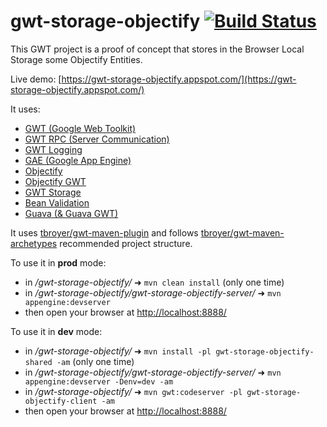 gwt-storage-objectify [![Build Status](https://travis-ci.org/freddyboucher/gwt-storage-objectify.svg?branch=master)](https://travis-ci.org/freddyboucher/gwt-storage-objectify)
===========

This GWT project is a proof of concept that stores in the Browser Local Storage some Objectify Entities.

Live demo: [https://gwt-storage-objectify.appspot.com/](https://gwt-storage-objectify.appspot.com/)

It uses:
- [GWT (Google Web Toolkit)](http://www.gwtproject.org/)
- [GWT RPC (Server Communication)](http://www.gwtproject.org/doc/latest/DevGuideServerCommunication.html)
- [GWT Logging](http://www.gwtproject.org/doc/latest/DevGuideLogging.html)
- [GAE (Google App Engine)](http://developers.google.com/appengine/)
- [Objectify](https://github.com/objectify/objectify)
- [Objectify GWT](https://github.com/objectify/objectify-gwt)
- [GWT Storage](https://github.com/seanchenxi/gwt-storage)
- [Bean Validation](http://www.gwtproject.org/doc/latest/DevGuideValidation.html)
- [Guava (& Guava GWT)](https://github.com/google/guava)

It uses [tbroyer/gwt-maven-plugin](https://github.com/tbroyer/gwt-maven-plugin) and follows [tbroyer/gwt-maven-archetypes](https://github.com/tbroyer/gwt-maven-archetypes) recommended  project structure.

To use it in **prod** mode:
- in */gwt-storage-objectify/* ➜ `mvn clean install` (only one time)
- in */gwt-storage-objectify/gwt-storage-objectify-server/* ➜ `mvn appengine:devserver`
- then open your browser at [http://localhost:8888/](http://localhost:8888/)

To use it in **dev** mode:
- in */gwt-storage-objectify/* ➜ `mvn install -pl gwt-storage-objectify-shared -am` (only one time)
- in */gwt-storage-objectify/gwt-storage-objectify-server/* ➜ `mvn appengine:devserver -Denv=dev -am`
- in */gwt-storage-objectify/* ➜ `mvn gwt:codeserver -pl gwt-storage-objectify-client -am`
- then open your browser at [http://localhost:8888/](http://localhost:8888/)